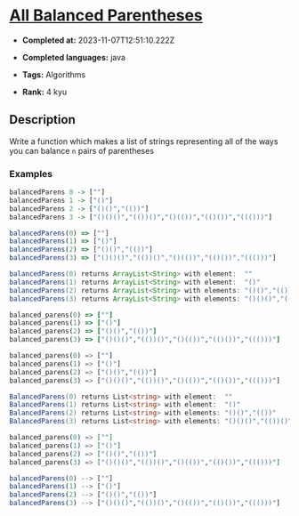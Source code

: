 # [All Balanced Parentheses](https://www.codewars.com/kata/5426d7a2c2c7784365000783)

- **Completed at:** 2023-11-07T12:51:10.222Z

- **Completed languages:** java

- **Tags:** Algorithms

- **Rank:** 4 kyu

## Description

Write a function which makes a list of strings representing all of the ways you can balance `n` pairs of parentheses

### Examples

```haskell
balancedParens 0 -> [""]
balancedParens 1 -> ["()"]
balancedParens 2 -> ["()()","(())"]
balancedParens 3 -> ["()()()","(())()","()(())","(()())","((()))"]
```
```javascript
balancedParens(0) => [""]
balancedParens(1) => ["()"]
balancedParens(2) => ["()()","(())"]
balancedParens(3) => ["()()()","(())()","()(())","(()())","((()))"]
```
```java
balancedParens(0) returns ArrayList<String> with element:  ""
balancedParens(1) returns ArrayList<String> with element:  "()"
balancedParens(2) returns ArrayList<String> with elements: "()()","(())"
balancedParens(3) returns ArrayList<String> with elements: "()()()","(())()","()(())","(()())","((()))"
```
```ruby
balanced_parens(0) => [""]
balanced_parens(1) => ["()"]
balanced_parens(2) => ["()()","(())"]
balanced_parens(3) => ["()()()","(())()","()(())","(()())","((()))"]
```
```python
balanced_parens(0) => [""]
balanced_parens(1) => ["()"]
balanced_parens(2) => ["()()","(())"]
balanced_parens(3) => ["()()()","(())()","()(())","(()())","((()))"]
```
```csharp
BalancedParens(0) returns List<string> with element:  ""
BalancedParens(1) returns List<string> with element:  "()"
BalancedParens(2) returns List<string> with elements: "()()","(())"
BalancedParens(3) returns List<string> with elements: "()()()","(())()","()(())","(()())","((()))"
```
```elixir
balanced_parens(0) => [""]
balanced_parens(1) => ["()"]
balanced_parens(2) => ["()()","(())"]
balanced_parens(3) => ["()()()","(())()","()(())","(()())","((()))"]
```
```julia
balancedParens(0) --> [""]
balancedParens(1) --> ["()"]
balancedParens(2) --> ["()()","(())"]
balancedParens(3) --> ["()()()","(())()","()(())","(()())","((()))"]
```